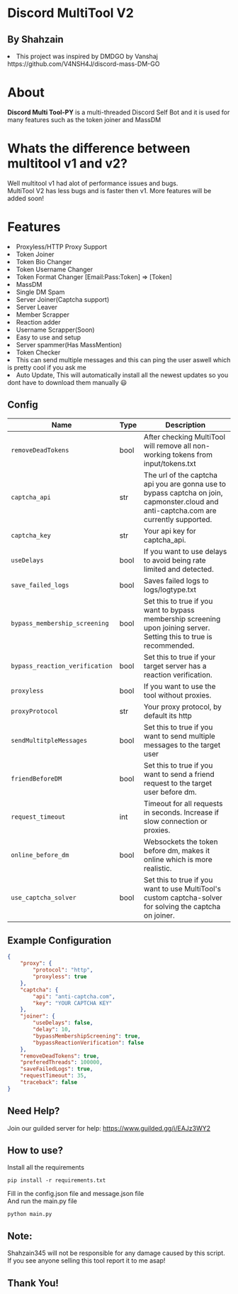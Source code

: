 # Discord MultiTool V2
## By Shahzain
<li>This project was inspired by DMDGO by Vanshaj https://github.com/V4NSH4J/discord-mass-DM-GO</li>

# About
<strong>Discord Multi Tool-PY</strong> is a multi-threaded Discord Self Bot and it is used for many features such as the token joiner and MassDM

# Whats the difference between multitool v1 and v2?

Well multitool v1 had alot of performance issues and bugs.<br/>
MultiTool V2 has less bugs and is faster then v1. More features will be added soon!

# Features
<li>Proxyless/HTTP Proxy Support</li>
<li>Token Joiner</li>
<li>Token Bio Changer</li>
<li>Token Username Changer</li>
<li>Token Format Changer [Email:Pass:Token] => [Token]</li>
<li>MassDM</li>
<li>Single DM Spam</li>
<li>Server Joiner(Captcha support)</li>
<li>Server Leaver</li>
<li>Member Scrapper</li>
<li>Reaction adder</li>
<li>Username Scrapper(Soon)</li>
<li>Easy to use and setup</li>
<li>Server spammer(Has MassMention)</li>
<li>Token Checker</li>
<li>This can send multiple messages and this can ping the user aswell which is pretty cool if you ask me</li>
<li>Auto Update, This will automatically install all the newest updates so you dont have to download them manually 😃</li>

## Config
| Name                                      | Type | Description                                                                                                                            |
|-------------------------------------------|------|----------------------------------------------------------------------------------------------------------------------------------------|
| <code>removeDeadTokens</code>             | bool | After checking MultiTool will remove all non-working tokens from input/tokens.txt                                                      |
| <code>captcha_api</code>                  | str  | The url of the captcha api you are gonna use to bypass captcha on join, capmonster.cloud and anti-captcha.com are currently supported. |
| <code>captcha_key</code>                  | str  | Your api key for captcha_api.                                                                                                          |
| <code>useDelays</code>                    | bool | If you want to use delays to avoid being rate limited and detected.                                                                    |
| <code>save_failed_logs</code>             | bool | Saves failed logs to logs/logtype.txt                                                                                                  |
| <code>bypass_membership_screening</code>  | bool | Set this to true if you want to bypass membership screening upon joining server. Setting this to true is recommended.                  |
| <code>bypass_reaction_verification</code> | bool | Set this to true if your target server has a reaction verification.                                                                    |
| <code>proxyless</code>                    | bool | If you want to use the tool without proxies.                                                                                           |
| <code>proxyProtocol</code>                | str  | Your proxy protocol, by default its http                                                                                               |
| <code>sendMultitpleMessages</code>        | bool | Set this to true if you want to send multiple messages to the target user                                                              |
| <code>friendBeforeDM</code>               | bool | Set this to true if you want to send a friend request to the target user before dm.                                                    |
| <code>request_timeout</code>              | int  | Timeout for all requests in seconds. Increase if slow connection or proxies.                                                           |
| <code>online_before_dm</code>             | bool | Websockets the token before dm, makes it online which is more realistic.                                                               |
| <code>use_captcha_solver</code>           | bool | Set this to true if you want to use MultiTool's custom captcha-solver for solving the captcha on joiner.                               |

## Example Configuration
```json
{
    "proxy": {
        "protocol": "http",
        "proxyless": true
    },
    "captcha": {
        "api": "anti-captcha.com",
        "key": "YOUR CAPTCHA KEY"
    },
    "joiner": {
        "useDelays": false,
        "delay": 10,
        "bypassMembershipScreening": true,
        "bypassReactionVerification": false
    },
    "removeDeadTokens": true,
    "preferedThreads": 100000,
    "saveFailedLogs": true,
    "requestTimeout": 35,
    "traceback": false
}
```
## Need Help?
Join our guilded server for help: https://www.guilded.gg/i/EAJz3WY2
## How to use?
Install all the requirements
<pre><code>pip install -r requirements.txt
</code></pre>
Fill in the config.json file and message.json file<br/>
And run the main.py file
<pre><code>python main.py
</code></pre>
## Note:
Shahzain345 will not be responsible for any damage caused by this script.<br/>
If you see anyone selling this tool report it to me asap!
## Thank You!
